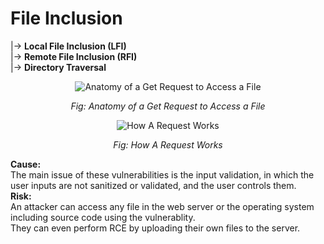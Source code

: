 # File Inclusion
|-> **Local File Inclusion (LFI)** <br>
|-> **Remote File Inclusion (RFI)** <br>
|-> **Directory Traversal**

<p align="center">
  <img src="https://github.com/PranjalBasak/Documentation/assets/66166653/03a1db1f-9669-4348-9c2b-e9b3056ad3fb" alt="Anatomy of a Get Request to Access a File">
</p>
<p align="center">
  <em>Fig: Anatomy of a Get Request to Access a File</em>
</p>

<p align="center">
  <img src="https://github.com/PranjalBasak/Documentation/assets/66166653/14628d7f-7f11-463f-bb40-ee6bf8154c35" alt="How A Request Works">
</p>
<p align="center">
  <em>Fig: How A Request Works</em>
</p>

**Cause:** 
<br> The main issue of these vulnerabilities is the input validation, in which the user inputs are not sanitized or validated, and the user controls them.
<br>
**Risk:** 
<br> An attacker can access any file in the web server or the operating system including source code using the vulnerablity. 
<br> They can even perform RCE by uploading their own files to the server.
